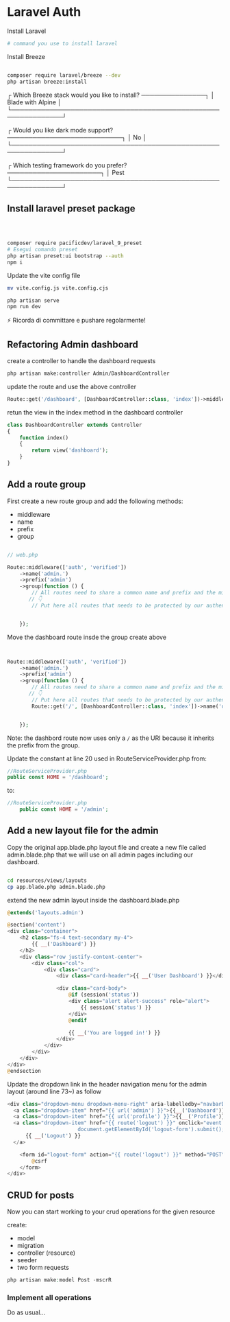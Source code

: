 # Laravel Auth

Install Laravel

```bash
# command you use to install laravel
```

Install Breeze

```bash

composer require laravel/breeze --dev
php artisan breeze:install
```

 ┌ Which Breeze stack would you like to install? ───────────────┐
 │ Blade with Alpine                                            │
 └──────────────────────────────────────────────────────────────┘

 ┌ Would you like dark mode support? ───────────────────────────┐
 │ No                                                           │
 └──────────────────────────────────────────────────────────────┘

 ┌ Which testing framework do you prefer? ──────────────────────┐
 │ Pest
 └──────────────────────────────────────────────────────────────┘

## Install laravel preset package

```bash

 
 
composer require pacificdev/laravel_9_preset
# Esegui comando preset
php artisan preset:ui bootstrap --auth
npm i

```

Update the vite config file

```bash
mv vite.config.js vite.config.cjs

php artisan serve
npm run dev
```

⚡ Ricorda di committare e pushare regolarmente!

## Refactoring Admin dashboard

create a controller to handle the dashboard requests

```bash
php artisan make:controller Admin/DashboardController

```

update the route and use the above controller

```php
Route::get('/dashboard', [DashboardController::class, 'index'])->middleware(['auth', 'verified'])->name('dashboard');
```

retun the view in the index method in the dashboard controller

```php
class DashboardController extends Controller
{
    function index()
    {
        return view('dashboard');
    }
}

```

## Add a route group

First create a new route group and add the following methods:

- middleware
- name
- prefix
- group

```php

// web.php

Route::middleware(['auth', 'verified'])
    ->name('admin.')
    ->prefix('admin')
    ->group(function () {
        // All routes need to share a common name and prefix and the middleware
       // 👇
        // Put here all routes that needs to be protected by our authenticatio system


    });

```

Move the dashboard route insde the group create above

```php


Route::middleware(['auth', 'verified'])
    ->name('admin.')
    ->prefix('admin')
    ->group(function () {
        // All routes need to share a common name and prefix and the middleware
       // 👇
        // Put here all routes that needs to be protected by our authenticatio system
        Route::get('/', [DashboardController::class, 'index'])->name('dashboard'); //admin


    });
```

Note: the dashbord route now uses only a `/` as the URI because it inherits the prefix from the group.

Update the constant at line 20 used in RouteServiceProvider.php from:

```php
//RouteServiceProvider.php
public const HOME = '/dashboard';

```

to:

```php
//RouteServiceProvider.php
    public const HOME = '/admin';

```

## Add a new layout file for the admin

Copy the original app.blade.php layout file and create a new file called admin.blade.php that we will use on all admin pages including our dashboard.

```bash

cd resources/views/layouts
cp app.blade.php admin.blade.php
```

extend the new admin layout inside the dashboard.blade.php

```php
@extends('layouts.admin')

@section('content')
<div class="container">
    <h2 class="fs-4 text-secondary my-4">
        {{ __('Dashboard') }}
    </h2>
    <div class="row justify-content-center">
        <div class="col">
            <div class="card">
                <div class="card-header">{{ __('User Dashboard') }}</div>

                <div class="card-body">
                    @if (session('status'))
                    <div class="alert alert-success" role="alert">
                        {{ session('status') }}
                    </div>
                    @endif

                    {{ __('You are logged in!') }}
                </div>
            </div>
        </div>
    </div>
</div>
@endsection
```

Update the dropdown link in the header navigation menu for the admin layout (around line 73~) as follow

```php
<div class="dropdown-menu dropdown-menu-right" aria-labelledby="navbarDropdown">
  <a class="dropdown-item" href="{{ url('admin') }}">{{__('Dashboard')}}</a> // 👈 Update this link
  <a class="dropdown-item" href="{{ url('profile') }}">{{__('Profile')}}</a>
  <a class="dropdown-item" href="{{ route('logout') }}" onclick="event.preventDefault();
                       document.getElementById('logout-form').submit();">
      {{ __('Logout') }}
  </a>

    <form id="logout-form" action="{{ route('logout') }}" method="POST" class="d-none">
        @csrf
    </form>
</div>

```

## CRUD for posts

Now you can start working to your crud operations for the given resource

create:

- model
- migration
- controller (resource)
- seeder
- two form requests

```php
php artisan make:model Post -mscrR
```

### Implement all operations

Do as usual...
